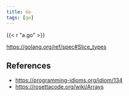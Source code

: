 ```yaml
---
title: Go
tags: [go]
---
```


{{< r "a.go" >}}

<https://golang.org/ref/spec#Slice_types>

## References

- <https://programming-idioms.org/idiom/134>
- <https://rosettacode.org/wiki/Arrays>
